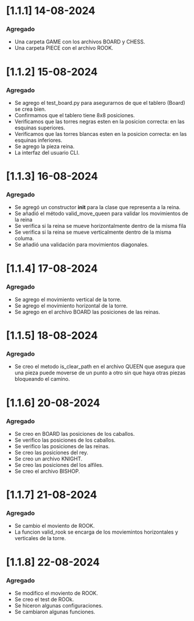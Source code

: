 # [1.1.1] 14-08-2024

### Agregado 

- Una carpeta GAME con los archivos BOARD y CHESS.
- Una carpeta PIECE con el archivo ROOK.
 
# [1.1.2] 15-08-2024

### Agregado 

- Se agrego el test_board.py para asegurarnos de que el tablero (Board) se crea bien.
- Confirmamos que el tablero tiene 8x8 posiciones.
- Verificamos que las torres negras esten en la posicion correcta: en las esquinas superiores.
- Verificamos que las torres blancas esten en la posicion correcta: en las esquinas inferiores.
- Se agrego la pieza reina.
- La interfaz del usuario CLI. 

# [1.1.3] 16-08-2024

### Agregado 

- Se agregó un constructor __init__ para la clase que representa a la reina.
- Se añadió el método valid_move_queen para validar los movimientos de la reina
- Se verifica si la reina se mueve horizontalmente dentro de la misma fila 
- Se verifica si la reina se mueve verticalmente dentro de la misma columa.
- Se añadió una validación para movimientos diagonales.

# [1.1.4] 17-08-2024

### Agregado 

- Se agrego el movimiento vertical de la torre.
- Se agrego el movimiento horizontal de la torre.
- Se agrego en el archivo BOARD las posiciones de las reinas.

# [1.1.5] 18-08-2024

### Agregado 

- Se creo el metodo is_clear_path en el archivo QUEEN que asegura que una pieza puede moverse de un punto a otro sin que haya otras piezas bloqueando el camino. 

# [1.1.6] 20-08-2024

### Agregado 

- Se creo en BOARD las posiciones de los caballos.
- Se verifico las posiciones de los caballos.
- Se verifico las posiciones de las reinas.
- Se creo las posiciones del rey.
- Se creo un archivo KNIGHT.
- Se creo las posiciones del los alfiles.
- Se creo el archivo BISHOP. 

# [1.1.7] 21-08-2024

### Agregado 
- Se cambio el moviento de ROOK.
- La funcion valid_rook se encarga de los moviemintos horizontales y verticales de la torre.

# [1.1.8] 22-08-2024

### Agregado 
- Se modifico el moviento de ROOK.
- Se creo el test de ROOk.
- Se hiceron algunas configuraciones.
- Se cambiaron algunas funciones. 

